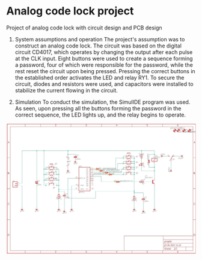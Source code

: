 # Analog code lock project
Project of analog code lock with circuit design and PCB design
1. System assumptions and operation
The project's assumption was to construct an analog code lock. The circuit was based on the digital circuit CD4017, which operates by changing the output after each pulse at the CLK input. Eight buttons were used to create a sequence forming a password, four of which were responsible for the password, while the rest reset the circuit upon being pressed. Pressing the correct buttons in the established order activates the LED and relay RY1. To secure the circuit, diodes and resistors were used, and capacitors were installed to stabilize the current flowing in the circuit.

2. Simulation
To conduct the simulation, the SimulIDE program was used. As seen, upon pressing all the buttons forming the password in the correct sequence, the LED lights up, and the relay begins to operate.

![alt text](https://github.com/filipf112/analog-code-lock/blob/main/Images/schematic.jpg)
